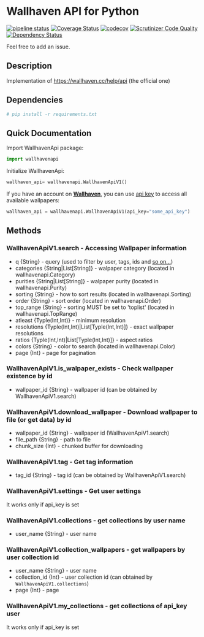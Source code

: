 # Wallhaven API for Python

[![pipeline status](https://gitlab.com/goblenus/WallhavenApi/badges/master/pipeline.svg)](https://gitlab.com/goblenus/WallhavenApi/commits/master)
[![Coverage Status](https://coveralls.io/repos/github/Goblenus/WallhavenApi/badge.svg?branch=master)](https://coveralls.io/github/Goblenus/WallhavenApi?branch=master)
[![codecov](https://codecov.io/gh/Goblenus/WallhavenApi/branch/master/graph/badge.svg)](https://codecov.io/gh/Goblenus/WallhavenApi)
[![Scrutinizer Code Quality](https://scrutinizer-ci.com/g/Goblenus/WallhavenApi/badges/quality-score.png?b=master)](https://scrutinizer-ci.com/g/Goblenus/WallhavenApi/?branch=master)
[![Dependency Status](https://www.versioneye.com/user/projects/57b99484fc1827003bff971d/badge.svg?style=flat-square)](https://www.versioneye.com/user/projects/57b99484fc1827003bff971d)

Feel free to add an issue.

## Description

Implementation of https://wallhaven.cc/help/api (the official one)

## Dependencies

```sh
# pip install -r requirements.txt
```

## Quick Documentation

Import WallhavenApi package:

```python
import wallhavenapi
```

Initialize WallhavenApi:

```python
wallhaven_api= wallhavenapi.WallhavenApiV1()
```

If you have an account on **[Wallhaven](https://wallhaven.cc)**, you can use [api key](https://wallhaven.cc/settings/account) to access all available wallpapers:

```python
wallhaven_api = wallhavenapi.WallhavenApiV1(api_key="some_api_key")
```

## Methods

### WallhavenApiV1.search - Accessing Wallpaper information

* q {String} - query (used to filter by user, tags, ids and [so on...](https://wallhaven.cc/help/api#search))
* categories {String|List[String]} - walpaper category (located in wallhavenapi.Category)
* purities {String|List[String]} - walpaper purity (located in wallhavenapi.Purity)
* sorting {String} - how to sort results (located in wallhavenapi.Sorting)
* order {String} - sort order (located in wallhavenapi.Order)
* top_range {String} - sorting MUST be set to 'toplist' (located in wallhavenapi.TopRange)
* atleast {Typle(Int,Int)} - minimum resolution
* resolutions {Typle(Int,Int)|List[Typle(Int,Int)]} - exact wallpaper resolutions
* ratios {Typle(Int,Int)|List[Typle(Int,Int)]} - aspect ratios
* colors {String} - color to search (located in wallhavenapi.Color)
* page {Int} - page for pagination

### WallhavenApiV1.is_walpaper_exists - Check wallpaper existence by id

* wallpaper_id {String} - wallpaper id (can be obtained by WallhavenApiV1.search)

### WallhavenApiV1.download_wallpaper - Download wallpaper to file (or get data) by id

* wallpaper_id {String} - wallpaper id (WallhavenApiV1.search)
* file_path {String} - path to file
* chunk_size {Int} - chunked buffer for downloading

### WallhavenApiV1.tag - Get tag information

* tag_id {String} - tag id (can be obtained by WallhavenApiV1.search)

### WallhavenApiV1.settings - Get user settings

It works only if api_key is set

### WallhavenApiV1.collections - get collections by user name

* user_name {String} - user name

### WallhavenApiV1.collection_wallpapers - get wallpapers by user collection id

* user_name {String} - user name
* collection_id {Int} - user collection id (can obtained by `WallhavenApiV1.collections`)
* page {Int} - page

### WallhavenApiV1.my_collections - get collections of api_key user

It works only if api_key is set
